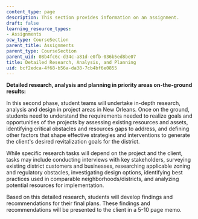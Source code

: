 ```yaml
---
content_type: page
description: This section provides information on an assignment.
draft: false
learning_resource_types:
- Assignments
ocw_type: CourseSection
parent_title: Assignments
parent_type: CourseSection
parent_uid: 08b4fc6c-d34c-a81d-e0fb-036b5ed8be07
title: Detailed Research, Analysis, and Planning
uid: bcf2edca-4f68-b56a-da38-7cb4bf6e0855
---
```

**Detailed research, analysis and planning in priority areas on-the-ground results:**

In this second phase, student teams will undertake in-depth research, analysis and design in project areas in New Orleans. Once on the ground, students need to understand the requirements needed to realize goals and opportunities of the projects by assessing existing resources and assets, identifying critical obstacles and resources gaps to address, and defining other factors that shape effective strategies and interventions to generate the client's desired revitalization goals for the district.

While specific research tasks will depend on the project and the client, tasks may include conducting interviews with key stakeholders, surveying existing district customers and businesses, researching applicable zoning and regulatory obstacles, investigating design options, identifying best practices used in comparable neighborhoods/districts, and analyzing potential resources for implementation.

Based on this detailed research, students will develop findings and recommendations for their final plans. These findings and recommendations will be presented to the client in a 5-10 page memo.